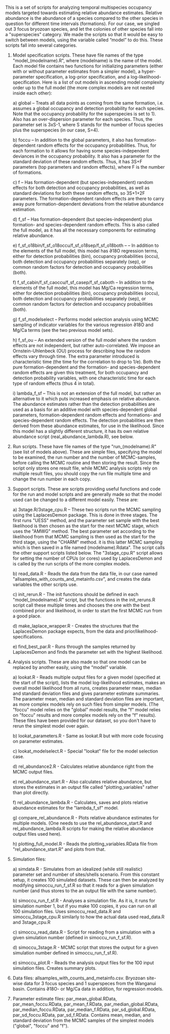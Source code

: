 This is a set of scripts for analyzing temporal multispecies occupancy models targeted towards estimating relative abundance estimates. Relative abundance is the abundance of a species compared to the other species in question for different time intervals (formations). For our case, we singled out 3 focus bryozoan species, and let the colonies of other species fall into a "superspecies" category. We made the scripts so that it would be easy to switch between models, using the variable called “model” to do this. These scripts fall into several categories.

1. Model specification scripts. These have file names of the type "model_(modelname).R", where (modelname) is the name of the model. Each model file contains two functions for initializing parameters (either with or without parameter estimates from a simpler model), a hyper-parameter specification, a log-prior specification, and a log-likelihood-specification. Here is a list of out models in ascending model complexity order up to the full model (the more complex models are not nested inside each other):

      a) global – Treats all data points as coming from the same formation, i.e. assumes a global occupancy and detection probability for each species. Note that the occupancy probability for the superspecies is set to 1). Also has an over-dispersion parameter for each species. Thus, the parameter set is 3xS-1, where S stands for the number of focus species plus the superspecies (in our case, S=4). 

      b) foccu – In addition to the global parameters, it also has formation-dependent random effects for the occupancy probabilities. Thus, for each formation to it allows for having some species-independent deviances in the occupancy probability. It also has a parameter for the standard deviation of these random effects. Thus, it has 3S+F parameters (top parameters and random effects), where F is the number of formations.  

      c) f – Has formation-dependent (but species-independent) random effects for both detection and occupancy probabilities, as well as standard deviations for both these random effects, so 3S+1+2F parameters. The formation-dependent random effects are there to carry away pure formation-dependent deviations from the relative abundance estimation.

      d) f_sf – Has formation-dependent (but species-independent) plus formation- and species-dependent random effects. This is also called the full model, as it has all the necessary components for estimating relative abundance. 

      e) f_sf_o18bin/f_sf_o18occu/f_sf_o18sep/f_sf_o18both – – In addition to the elements of the full  model, this model has ∂18O regression terms, either for detection probabilities (bin), occupancy probabilities (occu), both detection and occupancy probabilities separately (sep), or common random factors for detection and occupancy probabilities (both). 

      f) f_sf_cabin/f_sf_caoccu/f_sf_casep/f_sf_caboth – In addition to the elements of the full  model, this model has Mg/Ca regression terms, either for detection probabilities (bin), occupancy probabilities (occu), both detection and occupancy probabilities separately (sep), or common random factors for detection and occupancy probabilities (both). 

      g) f_sf_modelselect – Performs model selection analysis using MCMC sampling of indicator variables for the various regression ∂18O and Mg/Ca terms (see the two previous model sets).

      h) f_sf_ou – An extended version of the full model where the random effects are not independent, but rather auto-correlated. We impose an Ornstein-Uhlenbeck (OU) process for describing how the random effects vary through time. The extra parameter introduced is characteristic time (the time for the correlation to drop to 1/e). Both the pure formation-dependent and the formation- and species-dependent random effects are given this treatment, for both occupancy and detection probability variables, with one characteristic time for each type of random effects (thus 4 in total). 

      i) lambda_f_sf – This is not an extension of the full model, but rather an alternative to it which puts increased emphasis on relative abundance. The abundance estimates rather than the detection probabilities are used as a basis for an additive model with species-dependent global parameters, formation-dependent random effects and formations- and species-dependent random effects. The detection probabilities are then derived from these abundance estimates, for use in the likelihood. Since this model has a slightly different structure, it has its own relative abundance script (real_abundance_lambda.R), see below.


2. Run scripts. These have file names of the type "run_(modelname).R" (see list of models above). These are simple files, specifying the model to be examined, the run number and the number of MCMC-samples, before calling the MCMC routine and then storing the result. Since the script only stores one result file, while MCMC analysis scripts rely on multiple result files, you should copy the run file multiple time and change the run number in each copy. 


3. Support scripts. These are scripts providing useful functions and code for the run and model scripts and are generally made so that the model used can be changed to a different model easily. These are:

      a) 3stage.R/3stage_cpu.R – These two scripts run the MCMC sampling using the LaplacesDemon package. This is done in three stages. The first runs "UESS" method, and the parameter set sample with the best likelihood is then chosen as the start for the next MCMC stage, which uses the "AMWG" method. The best parameter set according to the likelihood from that MCMC sampling is then used as the start for the third stage, using the "CHARM" method. it is this latter MCMC sampling which is then saved in a file named (modelname).Rdata". The script calls the other support scripts listed below. The "3stage_cpu.R" script allows for setting the number of CPUs (or cores) used by LaplacesDemon and is called by the run scripts of the more complex models.

      b) read_data.R - Reads the data from the data file, in our case named "allsamples_with_counts_and_metainfo.csv", and creates the data variables the other scripts use.

      c) init_rerun.R - The init functions should be defined in each "model_(modelname).R" script, but the functions in the init_reruns.R script call these multiple times and chooses the one with the best combined prior and likelihood, in order to start the first MCMC run from a good place.

      d) make_laplace_wrapper.R - Creates the structures that the LaplacesDemon package expects, from the data and prior/likelihood-specifications.

      e) find_best_par.R - Runs through the samples returned by LaplacesDemon and finds the parameter set with the highest likelihood.


4. Analysis scripts. These are also made so that one model can be replaced by another easily, using the “model” variable.

      a) lookat.R - Reads multiple output files for a given model (specified at the start of the script), lists the model log-likelihood estimates, makes an overall model likelihood from all runs, creates parameter mean, median and standard deviation files and gives parameter estimate summaries. The parameter mean, median and standard deviation files are important, as more complex models rely on such files from simpler models. (The "foccu" model relies on the "global" model results, the "f" model relies on "foccu" results and more complex models rely on the "f" results). These files have been provided for our dataset, so you don't have to rerun the simplest model over again.

      b) lookat_parameters.R - Same as lookat.R but with more code focusing on parameter estimates.

      c) lookat_modelselect.R - Special "lookat" file for the model selection case.

      d) rel_abundance2.R - Calculates relative abundance right from the MCMC output files.

      e) rel_abundance_start.R - Also calculates relative abundance, but stores the estimates in an output file called "plotting_variables" rather than plot directly.

      f) rel_abundance_lambda.R - Calculates, saves and plots relative abundance estimates for the "lambda_f_sf" model.

      g) compare_rel_abundance.R - Plots relative abundance estimates for multiple models. (One needs to use the rel_abundance_start.R and rel_abundance_lambda.R scripts for making the relative abundance output files used here).

      h) plotting_full_model.R - Reads the plotting_variables.RData file from "rel_abundance_start.R" and plots from that.


5. Simulation files:

      a) simdata.R - Simulates from an idealized (while still realistic) parameter set and number of sites/shells scenario. From this constant setup, it creates 100 simulated datasets. These can then be analyzed by modifying simoccu_run_f_sf.R so that it reads for a given simulation number (and thus stores to the an output file with the same number).
      
      b) simoccu_run_f_sf.R - Analyses a simulation file. As it is, it runs for simulation number 1, but if you make 100 copies, it you can run on all 100 simulation files. Uses simoccu_read_data.R and simoccu_3stage_cpu.R similarly to how the actual data used read_data.R and 3stage_cpu.R 
      
      c) simoccu_read_data.R - Script for reading from a simulation with a given simulation number (defined in simoccu_run_f_sf.R).
      
      d) simoccu_3stage.R - MCMC script that stores the output for a given simulation number defined in simoccu_run_f_sf.R).

      e) simoccu_plot.R - Reads the analysis output files for the 100 input simulation files. Creates summary plots.
      
      
6. Data files: allsamples_with_counts_and_metainfo.csv. Bryozoan site-wise data for 3 focus species and 1 superspeces from the Wanganui basin. Contains ∂18O- or Mg/Ca data in addition, for regression models.


7. Parameter estimate files: par_mean_global.RData, par_mean_foccu.RData, par_mean_f.RData, par_median_global.RData, par_median_foccu.RData, par_median_f.RData, par_sd_global.RData, par_sd_foccu.RData, par_sd_f.RData. Contains mean, median, and standard deviation from the MCMC samples of the simplest models ("global", "foccu" and "f").

